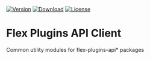 [![Version](https://img.shields.io/npm/v/flex-plugins-api-utils.svg?style=square)](https://www.npmjs.com/package/flex-plugins-api-utils)
[![Download](https://img.shields.io/npm/dt/flex-plugins-api-utils.svg?style=square)](https://www.npmjs.com/package/flex-plugins-api-utils)
[![License](https://img.shields.io/npm/l/flex-plugins-api-utils.svg?style=square)](../../LICENSE)

# Flex Plugins API Client

Common utility modules for flex-plugins-api* packages
